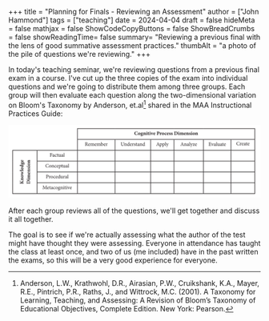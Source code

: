 +++
title = "Planning for Finals - Reviewing an Assessment"
author = ["John Hammond"]
tags = ["teaching"]
date = 2024-04-04
draft = false
hideMeta = false
mathjax = false
ShowCodeCopyButtons = false
ShowBreadCrumbs = false
showReadingTime= false
summary= "Reviewing a previous final with the lens of good summative assessment practices."
thumbAlt = "a photo of the pile of questions we're reviewing."
+++

In today's teaching seminar, we're reviewing questions from a previous final exam in a course.  I've cut up the three copies of the exam into individual questions and we're going to distribute them among three groups.  Each group will then evaluate each question along the two-dimensional variation on Bloom's Taxonomy by Anderson, et.al[^1] shared in the MAA Instructional Practices Guide:

![screenshot of the table reproduced in the text](./IMG_C500D66E0017-1.jpeg)

After each group reviews all of the questions, we'll get together and discuss it all together.

The goal is to see if we're actually assessing what the author of the test might have thought they were assessing.  Everyone in attendance has taught the class at least once, and two of us (me included) have in the past written the exams, so this will be a very good experience for everyone.


[^1]: Anderson, L.W., Krathwohl, D.R., Airasian, P.W., Cruikshank, K.A., Mayer, R.E., Pintrich, P.R., Raths, J., and Wittrock, M.C. (2001). A Taxonomy for Learning, Teaching, and Assessing: A Revision of Bloom’s Taxonomy of Educational Objectives, Complete Edition. New York: Pearson.